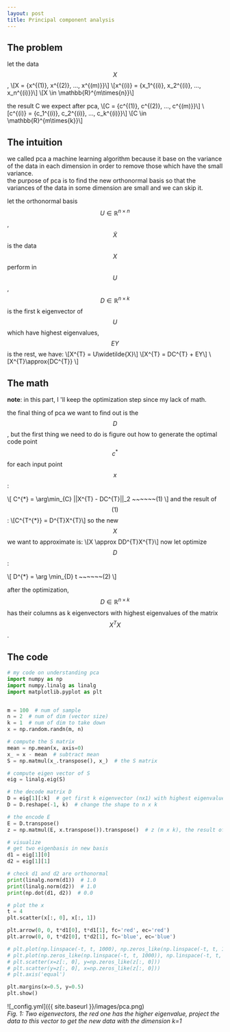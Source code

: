 ```yaml
---
layout: post
title: Principal component analysis
---
```

## The problem
let the data $$X$$, 
\\[X = {x^{(1)}, x^{(2)}, ..., x^{(m)}}\\] 
\\[x^{(i)} = {x_1^{(i)}, x_2^{(i)}, ..., x_n^{(i)}}\\]
\\[X \in \mathbb{R}^{m\times{n}}\\]

the result C we expect after pca, 
\\[C = {c^{(1)}, c^{(2)}, ..., c^{(m)}}\\] 
\\[c^{(i)} = {c_1^{(i)}, c_2^{(i)}, ..., c_k^{(i)}}\\]
\\[C \in \mathbb{R}^{m\times{k}}\\]

## The intuition
we called pca a machine learning algorithm because it base on the variance of the data in each dimension in order to remove those which have the small variance.<br/>
the purpose of pca is to find the new orthonormal basis so that the variances of the data in some dimension are small and we can skip it.

let the orthonormal basis $$U \in \mathbb{R}^{n\times{n}}$$, $$\widetilde{X}$$ is the data $$X$$ perform in $$U$$, $$D\in \mathbb{R}^{n\times{k}}$$ is the first k eigenvector of $$U$$ which have highest eigenvalues, $$EY$$ is the rest, we have:
\\[X^{T} = U\widetilde{X}\\]
\\[X^{T} = DC^{T} + EY\\]
\\[X^{T}\approx{DC^{T}} \\]

## The math
**note**: in this part, I 'll keep the optimization step since my lack of math.

the final thing of pca we want to find out is the $$D$$, but the first thing we need to do is figure out how to generate the optimal code point $$c^{*}$$ for each input point $$x$$:
<!-- <br/>  -->
<!-- <br/>
$$~~~~~~~~~~~~~~~~~~~~~~~~~~~~~~~~~~~C^{*} = \arg\min_{C} \||X^{T} - DC^{T}|\|_2 ~~~~~~(1)$$ <br/>
<br/> -->
\\[ C^{*} = \arg\min_{C} ||X^{T} - DC^{T}||_2 ~~~~~~(1) \\]
and the result of $$(1)$$:
\\[C^{T^{\*}} = D^{T}X^{T}\\]
so the new $$X$$ we want to approximate is:
\\[X \approx DD^{T}X^{T}\\]
now let optimize $$D$$:
<!-- \\[ D^{*} = \arg \min_{D} \||X - DD^{T}X^{T}|\|_2 ~~~~~~(2) \\] -->
\\[ D^{*} = \arg \min_{D} t ~~~~~~(2) \\]

after the optimization, $$D\in \mathbb{R}^{n\times{k}}$$ has their columns as k eigenvectors with highest eigenvalues of the matrix $$X^{T}X$$.

## The code
```python
# my code on understanding pca
import numpy as np
import numpy.linalg as linalg
import matplotlib.pyplot as plt


m = 100  # num of sample
n = 2  # num of dim (vector size)
k = 1  # num of dim to take down
x = np.random.randn(m, n)

# compute the S matrix
mean = np.mean(x, axis=0)
x_ = x - mean  # subtract mean
S = np.matmul(x_.transpose(), x_)  # the S matrix

# compute eigen vector of S
eig = linalg.eig(S)

# the decode matrix D
D = eig[1][:k]  # get first k eigenvector (nx1) with highest eigenvalue
D = D.reshape(-1, k)  # change the shape to n x k

# the encode E
E = D.transpose()
z = np.matmul(E, x.transpose()).transpose()  # z (m x k), the result of pca

# visualize
# get two eigenbasis in new basis
d1 = eig[1][0]
d2 = eig[1][1]

# check d1 and d2 are orthonormal
print(linalg.norm(d1))  # 1.0
print(linalg.norm(d2))  # 1.0
print(np.dot(d1, d2))  # 0.0

# plot the x
t = 4
plt.scatter(x[:, 0], x[:, 1])

plt.arrow(0, 0, t*d1[0], t*d1[1], fc='red', ec='red')
plt.arrow(0, 0, t*d2[0], t*d2[1], fc='blue', ec='blue')

# plt.plot(np.linspace(-t, t, 1000), np.zeros_like(np.linspace(-t, t, 1000)))
# plt.plot(np.zeros_like(np.linspace(-t, t, 1000)), np.linspace(-t, t, 1000))
# plt.scatter(x=z[:, 0], y=np.zeros_like(z[:, 0]))
# plt.scatter(y=z[:, 0], x=np.zeros_like(z[:, 0]))
# plt.axis('equal')

plt.margins(x=0.5, y=0.5)
plt.show()
```
![_config.yml]({{ site.baseurl }}/images/pca.png)
<br/>
*Fig. 1: Two eigenvectors, the red one has the higher eigenvalue, project the data to this vector to get the new data with the dimension k=1*
